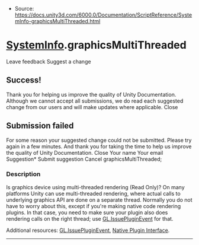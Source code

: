 * Source: https://docs.unity3d.com/6000.0/Documentation/ScriptReference/SystemInfo-graphicsMultiThreaded.html

#  [SystemInfo](https://docs.unity3d.com/6000.0/Documentation/ScriptReference/SystemInfo.html).graphicsMultiThreaded
Leave feedback
Suggest a change
## Success!
Thank you for helping us improve the quality of Unity Documentation. Although we cannot accept all submissions, we do read each suggested change from our users and will make updates where applicable.
Close
## Submission failed
For some reason your suggested change could not be submitted. Please <a>try again</a> in a few minutes. And thank you for taking the time to help us improve the quality of Unity Documentation.
Close
Your name Your email Suggestion* Submit suggestion
Cancel
graphicsMultiThreaded; 
### Description
Is graphics device using multi-threaded rendering (Read Only)?
On many platforms Unity can use multi-threaded rendering, where actual calls to underlying graphics API are done on a separate thread. Normally you do not have to worry about this, except if you're making native code rendering plugins. In that case, you need to make sure your plugin also does rendering calls on the right thread; use [GL.IssuePluginEvent](https://docs.unity3d.com/6000.0/Documentation/ScriptReference/GL.IssuePluginEvent.html) for that.  
  
Additional resources: [GL.IssuePluginEvent](https://docs.unity3d.com/6000.0/Documentation/ScriptReference/GL.IssuePluginEvent.html), [Native Plugin Interface](https://docs.unity3d.com/6000.0/Documentation/Manual/native-plugin-interface.html).
* * *
